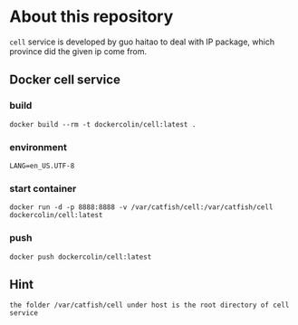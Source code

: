# About this repository 
  `cell` service is developed by guo haitao to deal with IP package, which province did the given ip come from.

## Docker cell service

### build 
    docker build --rm -t dockercolin/cell:latest .

### environment 
    LANG=en_US.UTF-8
    
### start container
    docker run -d -p 8888:8888 -v /var/catfish/cell:/var/catfish/cell dockercolin/cell:latest 
    
### push 
    docker push dockercolin/cell:latest
    
## Hint
    the folder /var/catfish/cell under host is the root directory of cell service

